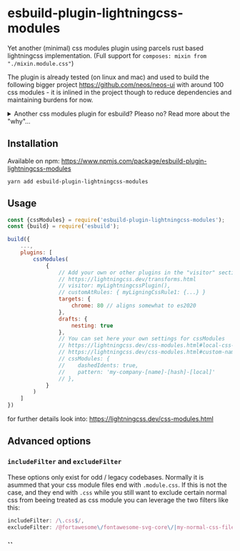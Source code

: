 # esbuild-plugin-lightningcss-modules

Yet another (minimal) css modules plugin using parcels rust based lightningcss implementation. (Full support for `composes: mixin from "./mixin.module.css"`)

The plugin is already tested (on linux and mac) and used to build the following bigger project https://github.com/neos/neos-ui with around 100 css modules - it is inlined in the project though to reduce dependencies and maintaining burdens for now.

<details>
<summary>Another css modules plugin for esbuild? Pleaso no? Read more about the "why"...</summary>

Yes sorry, i know there are a few implementions already out there:

- @asn.aeb/esbuild-css-modules-plugin
- esbuild-css-modules-plugin
- esbuild-plugin-css-modules
- esbuild-style-plugin
- esbuild-plugin-simple-css-modules

The problem is, they dindt suit my usecase as i needed support for css modules composes feature https://github.com/css-modules/css-modules#dependencies
`composes: mixin from './mixin.module.css';` 

The above implementations mostly rely on `post-cssmodules` and thus dont sucessfully support composition from dependencies as they suffer from this problem: https://github.com/g45t345rt/esbuild-style-plugin/issues/16 (The webpack css modules plugin goes to great lenghts to archieve it successfully)

With one exception: `esbuild-css-modules-plugin`, this plugin uses also lightningcss as its core, but doesnt support composes yet and due to a more complex inject feature it is a bit more complex. I discussed with the maintainer if we would want to merge our two packages but due to limited time and different usecases (https://github.com/indooorsman/esbuild-css-modules-plugin/issues/53) im here to present my super simple implemented css module plugin for esbuild.

</details>

## Installation

Available on npm: https://www.npmjs.com/package/esbuild-plugin-lightningcss-modules

```
yarn add esbuild-plugin-lightningcss-modules
```

## Usage

```js
const {cssModules} = require('esbuild-plugin-lightningcss-modules');
const {build} = require('esbuild');

build({
    ...,
    plugins: [
        cssModules(
            {
                // Add your own or other plugins in the "visitor" section see
                // https://lightningcss.dev/transforms.html
                // visitor: myLightningcssPlugin(),
                // customAtRules: { myLigningCssRule1: {...} }
                targets: {
                    chrome: 80 // aligns somewhat to es2020
                },
                drafts: {
                    nesting: true
                },
                // You can set here your own settings for cssModules
                // https://lightningcss.dev/css-modules.html#local-css-variables
                // https://lightningcss.dev/css-modules.html#custom-naming-patterns
                // cssModules: {
                //    dashedIdents: true,
                //    pattern: 'my-company-[name]-[hash]-[local]'
                // },
            }
        )
    ]
})
```

for further details look into: https://lightningcss.dev/css-modules.html

## Advanced options
### `includeFilter` and `excludeFilter`
These options only exist for odd / legacy codebases.
Normally it is asummed that your css module files end with `.module.css`.
If this is not the case, and they end with `.css` while you still want to exclude certain normal css from beeing treated as css module you can leverage the two filters like this:

```js
includeFilter: /\.css$/,
excludeFilter: /@fortawesome\/fontawesome-svg-core\/|my-normal-css-file\.css|normalize\.css/,
```

### ``